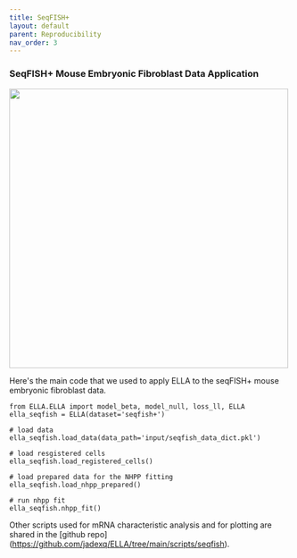 ```yaml
---
title: SeqFISH+
layout: default
parent: Reproducibility
nav_order: 3
---
```


### SeqFISH+ Mouse Embryonic Fibroblast Data Application

<div style="margin: 0 auto; text-align: left;"> 
<img src="{{ site.baseurl }}/images/rp_seqfish.png" width="500" />
</div>

Here's the main code that we used to apply ELLA to the seqFISH+ mouse embryonic fibroblast data.
```
from ELLA.ELLA import model_beta, model_null, loss_ll, ELLA
ella_seqfish = ELLA(dataset='seqfish+')

# load data
ella_seqfish.load_data(data_path='input/seqfish_data_dict.pkl')

# load resgistered cells
ella_seqfish.load_registered_cells()

# load prepared data for the NHPP fitting
ella_seqfish.load_nhpp_prepared()

# run nhpp fit
ella_seqfish.nhpp_fit()
```

Other scripts used for mRNA characteristic analysis and for plotting are shared in the [github repo] (https://github.com/jadexq/ELLA/tree/main/scripts/seqfish).
